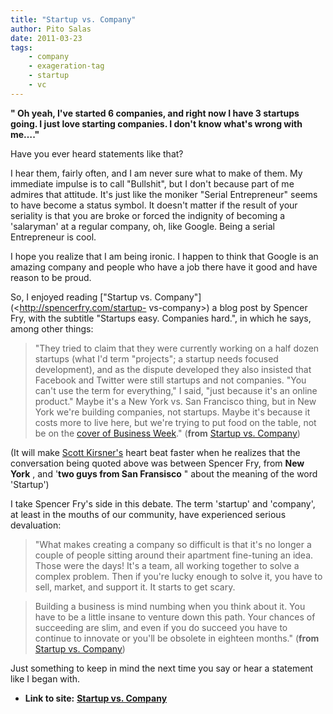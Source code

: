 ```yaml
---
title: "Startup vs. Company"
author: Pito Salas
date: 2011-03-23
tags:
    - company
    - exageration-tag
    - startup
    - vc
---
```


**" Oh yeah, I've started 6 companies, and right now I have 3 startups going.
I just love starting companies. I don't know what's wrong with me…."**

Have you ever heard statements like that?

I hear them, fairly often, and I am never sure what to make of them. My
immediate impulse is to call "Bullshit", but I don't because part of me
admires that attitude. It's just like the moniker "Serial Entrepreneur" seems
to have become a status symbol. It doesn't matter if the result of your
seriality is that you are broke or forced the indignity of becoming a
'salaryman' at a regular company, oh, like Google. Being a serial Entrepreneur
is cool.

I hope you realize that I am being ironic. I happen to think that Google is an
amazing company and people who have a job there have it good and have reason
to be proud.

So, I enjoyed reading ["Startup vs. Company"](<http://spencerfry.com/startup-
vs-company>) a blog post by Spencer Fry, with the subtitle "Startups easy.
Companies hard.", in which he says, among other things:

> "They tried to claim that they were currently working on a half dozen
> startups (what I'd term "projects"; a startup needs focused development),
> and as the dispute developed they also insisted that Facebook and Twitter
> were still startups and not companies. "You can't use the term for
> everything," I said, "just because it's an online product." Maybe it's a New
> York vs. San Francisco thing, but in New York we're building companies, not
> startups. Maybe it's because it costs more to live here, but we're trying to
> put food on the table, not be on the [cover of Business
> Week](<http://37signals.com/svn/archives2/dont_believe_businessweeks_bubblemath.php>
> "Business Week")." (**from** [Startup vs.
> Company](<http://spencerfry.com/startup-vs-company>))

(It will make [Scott
Kirsner's](<http://www.boston.com/business/technology/innoeco/>) heart beat
faster when he realizes that the conversation being quoted above was between
Spencer Fry, from **New York** , and '**two guys from San Fransisco** " about
the meaning of the word 'Startup')

I take Spencer Fry's side in this debate. The term 'startup' and 'company', at
least in the mouths of our community, have experienced serious devaluation:

> "What makes creating a company so difficult is that it's no longer a couple
> of people sitting around their apartment fine-tuning an idea. Those were the
> days! It's a team, all working together to solve a complex problem. Then if
> you're lucky enough to solve it, you have to sell, market, and support it.
> It starts to get scary.

> Building a business is mind numbing when you think about it. You have to be
> a little insane to venture down this path. Your chances of succeeding are
> slim, and even if you do succeed you have to continue to innovate or you'll
> be obsolete in eighteen months." (**from** [Startup vs.
> Company](<http://spencerfry.com/startup-vs-company>))

Just something to keep in mind the next time you say or hear a statement like
I began with.


* **Link to site:** **[Startup vs. Company](None)**
